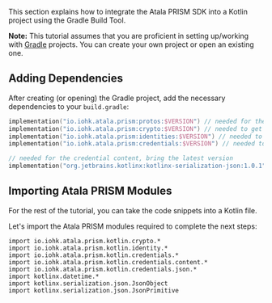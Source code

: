 This section explains how to integrate the Atala PRISM SDK into a Kotlin project using the Gradle Build Tool.

**Note:** This tutorial assumes that you are proficient in setting up/working with [Gradle](https://gradle.org/) projects. You can create your own project or open an existing one.


## Adding Dependencies

After creating (or opening) the Gradle project, add the necessary dependencies to your `build.gradle`:

```kotlin
implementation("io.iohk.atala.prism:protos:$VERSION") // needed for the credential payloads defined in protobuf
implementation("io.iohk.atala.prism:crypto:$VERSION") // needed to get a crypto implementation
implementation("io.iohk.atala.prism:identities:$VERSION") // needed to deal with DIDs
implementation("io.iohk.atala.prism:credentials:$VERSION") // needed to deal with credentials

// needed for the credential content, bring the latest version
implementation("org.jetbrains.kotlinx:kotlinx-serialization-json:1.0.1")
```

## Importing Atala PRISM Modules

For the rest of the tutorial, you can take the code snippets into a Kotlin file.

Let's import the Atala PRISM modules required to complete the next steps:

```kotlin:ank
import io.iohk.atala.prism.kotlin.crypto.*
import io.iohk.atala.prism.kotlin.identity.*
import io.iohk.atala.prism.kotlin.credentials.*
import io.iohk.atala.prism.kotlin.credentials.content.*
import io.iohk.atala.prism.kotlin.credentials.json.*
import kotlinx.datetime.*
import kotlinx.serialization.json.JsonObject
import kotlinx.serialization.json.JsonPrimitive
```
